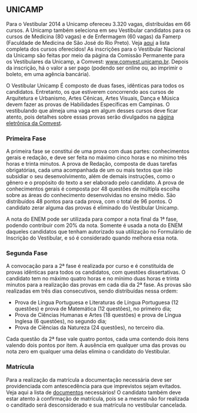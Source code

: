 UNICAMP
-------
  
Para o Vestibular 2014 a Unicamp ofereceu 3.320 vagas, distribuídas em 66 cursos. A Unicamp também seleciona em seu Vestibular candidatos para os cursos de Medicina (80 vagas) e de Enfermagem (60 vagas) da Famerp (Faculdade de Medicina de São José do Rio Preto). Veja [aqui](https://www.comvest.unicamp.br/cursos/cursos.html) a lista completa dos cursos oferecidos!
As inscrições para o Vestibular Nacional da Unicamp são feitas por meio da página da Comissão Permanente para os Vestibulares da Unicamp, a Comvest: www.comvest.unicamp.br. Depois da inscrição, há o valor a ser pago (podendo ser online ou, ao imprimir o boleto, em uma agência bancária).

O Vestibular Unicamp É composto de duas fases, idênticas para todos os candidatos. Entretanto, os que estiverem concorrendo aos cursos de Arquitetura e Urbanismo, Artes Cênicas, Artes Visuais, Dança e Música devem fazer as provas de Habilidades Específicas em Campinas. O vestibulando que almeja uma vaga em algum desses cursos deve ficar atento, pois detalhes sobre essas provas serão divulgados na [página eletrônica da Comvest](http://www.comvest.unicamp.br).

### Primeira Fase

A primeira fase se constitui de uma prova com duas partes: conhecimentos gerais e redação, e deve ser feita no máximo cinco horas e no mínimo três horas e trinta minutos. A prova de Redação, composta de duas tarefas obrigatórias, cada uma acompanhada de um ou mais textos que irão subsidiar o seu desenvolvimento, além de demais instruções, como o gênero e o propósito do texto a ser elaborado pelo candidato. A prova de conhecimentos gerais é composta por 48 questões de múltipla escolha sobre as áreas do conhecimento desenvolvidas no ensino médio. São distribuídos 48 pontos para cada prova, com o total de 96 pontos. O candidato zerar alguma das provas é eliminado do Vestibular Unicamp.

A nota do ENEM pode ser utilizada para compor a nota final da 1ª fase, podendo contribuir  com 20% da nota. Somente é usada a nota do ENEM daqueles candidatos que tenham autorizado sua utilização no Formulário de Inscrição do Vestibular, e só é considerado quando melhora essa nota.

### Segunda Fase

A convocação para a 2ª fase é realizada por curso e é constituída de provas idênticas para todos os candidatos, com questões dissertativas. O candidato tem no máximo quatro horas e no mínimo duas horas e trinta minutos para a realização das provas em cada dia da 2ª fase. As provas são realizadas em três dias consecutivos, sendo distribuídas nessa ordem:

- Prova de Língua Portuguesa e Literaturas de Língua Portuguesa (12 questões) e prova de Matemática (12 questões), no primeiro dia;
- Prova de Ciências Humanas e Artes (18 questões) e prova de Língua Inglesa (6 questões), no segundo dia;
- Prova de Ciências da Natureza (24 questões), no terceiro dia.
  
Cada questão da 2ª fase vale quatro pontos, cada uma contendo dois itens valendo dois pontos por item. A ausência em qualquer uma das provas ou nota zero em qualquer uma delas elimina o candidato do Vestibular.

### Matrícula

Para a realização da matrícula a documentação necessária deve ser providenciada com antescedência para que imprevistos sejam evitados. Veja aqui a lista de [documentos](https://www.comvest.unicamp.br/vest2014/manual/instrucoes.html) necessários! O candidato também deve estar atento à confirmação de matrícula, pois se a mesma não for realizada o canditado será desconsiderado e sua matrícula no vestibular cancelada.
